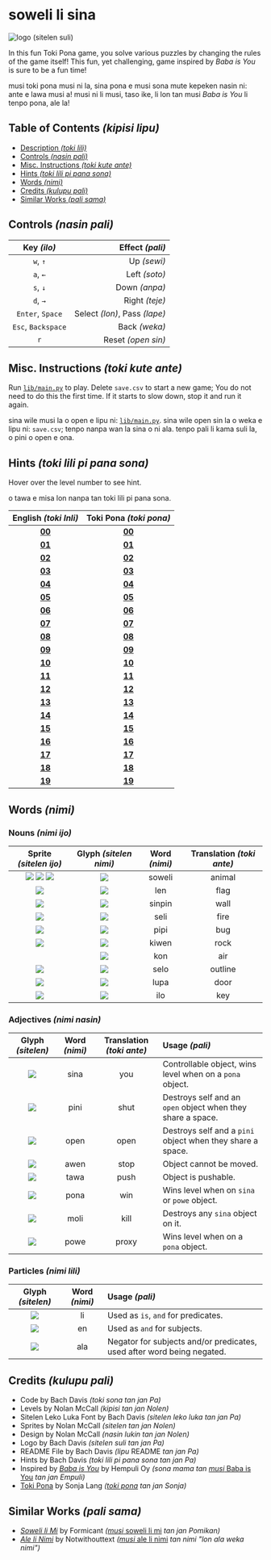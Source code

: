 # soweli li sina

![logo (sitelen suli)](./images/logo.png)

In this fun Toki Pona game, you solve various puzzles by changing the rules of the game itself! This fun, yet challenging, game inspired by *Baba is You* is sure to be a fun time!

musi toki pona musi ni la, sina pona e musi sona mute kepeken nasin ni: ante e lawa musi a! musi ni li musi, taso ike, li lon tan musi *Baba is You* li tenpo pona, ale la!

## Table of Contents *(kipisi lipu)*
* [Description *(toki lili)*](#soweli-li-sina)
* [Controls *(nasin pali)*](#controls-nasin-pali)
* [Misc. Instructions *(toki kute ante)*](#misc-instructions-toki-kute-ante)
* [Hints *(toki lili pi pana sona)*](#hints-toki-lili-pi-pana-sona)
* [Words *(nimi)*](#words-nimi)
* [Credits *(kulupu pali)*](#credits-kulupu-pali)
* [Similar Works *(pali sama)*](#similar-works-pali-sama)

## Controls *(nasin pali)*
| **Key *(ilo)*** | **Effect *(pali)*** |
| :---: | ---: |
| `w`, `↑` | Up *(sewi)* |
| `a`, `←` | Left *(soto)* |
| `s`, `↓` | Down *(anpa)* |
| `d`, `→` | Right *(teje)* |
| `Enter`, `Space` | Select *(lon)*, Pass *(lape)* |
| `Esc`, `Backspace` | Back *(weka)* |
| `r` | Reset *(open sin)* |

## Misc. Instructions *(toki kute ante)*
Run [`lib/main.py`](./lib/main.py) to play. Delete `save.csv` to start a new game; You do not need to do this the first time. If it starts to slow down, stop it and run it again.

sina wile musi la o open e lipu ni: [`lib/main.py`](./lib/main.py). sina wile open sin la o weka e lipu ni: `save.csv`; tenpo nanpa wan la sina o ni ala. tenpo pali li kama suli la, o pini o open e ona.

## Hints *(toki lili pi pana sona)*
Hover over the level number to see hint.

o tawa e misa lon nanpa tan toki lili pi pana sona.

| **English *(toki Inli)*** | **Toki Pona *(toki pona)*** |
| :---: | :---: |
| <a href="#" title="Move you onto win.">**00**</a> | <a href="#" title="o tawa e sina tawa pona.">**00**</a> |
| <a href="#" title="Go around.">**01**</a> | <a href="#" title="o tawa sike.">**01**</a> |
| <a href="#" title="Reread the rules.">**02**</a> | <a href="#" title="o lukin sin e lawa.">**02**</a> |
| <a href="#" title="Push past.">**03**</a> | <a href="#" title="o utala tan tawa.">**03**</a> |
| <a href="#" title="You are win.">**04**</a> | <a href="#" title="sina pona">**04**</a> |
| <a href="#" title="Don't negate it.">**05**</a> | <a href="#" title="o ala ala">**05**</a> |
| <a href="#" title="Fire is deadly.">**06**</a> | <a href="#" title="seli li ken moli.">**06**</a> |
| <a href="#" title="Fire is not deadly.">**07**</a> | <a href="#" title="seli li ken ala moli.">**07**</a> |
| <a href="#" title="Wall isn't anything.">**08**</a> | <a href="#" title="monsi li ala.">**08**</a> |
| <a href="#" title="Nothing is air.">**09**</a> | <a href="#" title="ala li kon.">**09**</a> |
| <a href="#" title="A whole new you!">**10**</a> | <a href="#" title="sina sin a!">**10**</a> |
| <a href="#" title="Use the keys sparingly.">**11**</a> | <a href="#" title="o kepeken lili e ilo.">**11**</a> |
| <a href="#" title="The flag is gullible.">**12**</a> | <a href="#" title="len li kute mute.">**12**</a> |
| <a href="#" title="Press space or enter to pass.">**13**</a> | <a href="#" title="o kepeken e ilo kon anu ilo lon tan tawa ala.">**13**</a> |
| <a href="#" title="You aren't stop.">**14**</a> | <a href="#" title="sina awen ala.">**14**</a> |
| <a href="#" title="Unsync the yous.">**15**</a> | <a href="#" title="o ante e sina tu.">**15**</a> |
| <a href="https://knowyourmeme.com/memes/loss" title="IS THAT LOSS!?">**16**</a> | <a href="https://knowyourmeme.com/memes/loss" title="ni li sitelen pi kama jo ala anu seme a!?">**16**</a> |
| <a href="#" title="Is door stop?">**17**</a> | <a href="#" title="lupa li awen ala awen?">**17**</a> |
| <a href="#" title="Wall isn't air, is it?">**18**</a> | <a href="#" title="sinpin li kon ala, anu seme?">**18**</a> |
| <a href="#" title="Air should be win.">**19**</a> | <a href="#" title="kon o pona.">**19**</a> |

## Words *(nimi)*
### Nouns *(nimi ijo)*
| **Sprite *(sitelen ijo)*** | **Glyph *(sitelen nimi)*** | **Word *(nimi)*** | **Translation *(toki ante)*** |
| :---: | :---: | :---: | :---: |
| ![](./images/Things/tSoweliFront.png) ![](./images/Things/tSoweliSide.png) ![](./images/Things/tSoweliBack.png) | ![](./images/Words/wSoweli.png) | soweli | animal |
| ![](./images/Things/tLen.png) | ![](./images/Words/wLen.png) | len | flag |
| ![](./images/Things/tSinpin.png) | ![](./images/Words/wSinpin.png) | sinpin | wall |
| ![](./images/Things/tSeli.png) | ![](./images/Words/wSeli.png) | seli | fire |
| ![](./images/Things/tPipi.png) | ![](./images/Words/wPipi.png) | pipi | bug |
| ![](./images/Things/tKiwen.png) | ![](./images/Words/wKiwen.png) | kiwen | rock |
| | ![](./images/Words/wKon.png) | kon | air |
| ![](./images/Things/tSelo.png) | ![](./images/Words/wSelo.png) | selo | outline |
| ![](./images/Things/tLupa.png) | ![](./images/Words/wLupa.png) | lupa | door |
| ![](./images/Things/tIlo.png) | ![](./images/Words/wIlo.png) | ilo | key |

### Adjectives *(nimi nasin)*
| **Glyph *(sitelen)*** | **Word *(nimi)*** | **Translation *(toki ante)*** | **Usage *(pali)*** |
| :---: | :---: | :---: | :--- |
| ![](./images/Words/wSina.png) | sina | you | Controllable object, wins level when on a `pona` object. |
| ![](./images/Words/wPini.png) | pini | shut | Destroys self and an `open` object when they share a space. |
| ![](./images/Words/wOpen.png) | open | open | Destroys self and a `pini` object when they share a space. |
| ![](./images/Words/wAwen.png) | awen | stop | Object cannot be moved. |
| ![](./images/Words/wTawa.png) | tawa | push | Object is pushable. |
| ![](./images/Words/wPona.png) | pona | win | Wins level when on `sina` or `powe` object. |
| ![](./images/Words/wMoli.png) | moli | kill | Destroys any `sina` object on it. |
| ![](./images/Words/wPowe.png) | powe | proxy | Wins level when on a `pona` object. |

### Particles *(nimi lili)*
| **Glyph *(sitelen)*** | **Word *(nimi)*** | **Usage *(pali)*** |
| :---: | :---: | :--- |
| ![](./images/Words/wLi.png) | li | Used as `is`, `and` for predicates. |
| ![](./images/Words/wEn.png) | en | Used as `and` for subjects. |
| ![](./images/Words/wAla.png) | ala | Negator for subjects and/or predicates, used after word being negated. |

## Credits *(kulupu pali)*
* Code by Bach Davis *(toki sona tan jan Pa)*
* Levels by Nolan McCall *(kipisi tan jan Nolen)*
* Sitelen Leko Luka Font by Bach Davis *(sitelen leko luka tan jan Pa)*
* Sprites by Nolan McCall *(sitelen tan jan Nolen)*
* Design by Nolan McCall *(nasin lukin tan jan Nolen)*
* Logo by Bach Davis *(sitelen suli tan jan Pa)*
* README File by Bach Davis *(lipu* README *tan jan Pa)*
* Hints by Bach Davis *(toki lili pi pana sona tan jan Pa)*
* Inspired by [*Baba is You*](https://store.steampowered.com/app/736260/Baba_Is_You/) by Hempuli Oy *(sona mama tan* [*musi* Baba is You](https://store.steampowered.com/app/736260/Baba_Is_You/) *tan jan Empuli)*
* [Toki Pona](https://tokipona.org) by Sonja Lang *([toki pona](https://tokipona.org) tan jan Sonja)* 

## Similar Works *(pali sama)*
* [*Soweli li Mi*](https://formicant.github.io/soweli-li-mi/) by Formicant *(*[*musi* soweli li mi](https://formicant.github.io/soweli-li-mi/) *tan jan Pomikan)*
* [*Ale li Nimi*](https://editor.p5js.org/not-without-text/full/oE11X3Pnj) by Notwithouttext *(*[*musi* ale li nimi](https://editor.p5js.org/not-without-text/full/oE11X3Pnj) *tan nimi "lon ala weka nimi")*